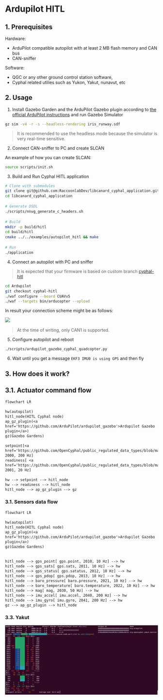 # Ardupilot HITL

## 1. Prerequisites

Hardware:

- ArduPilot compatible autopilot with at least 2 MB flash memory and CAN bus
- CAN-sniffer

Software:

- QGC or any other ground control station software,
- Cyphal related utilies such as Yukon, Yakut, nunavut, etc

## 2. Usage

1. Install Gazebo Garden and the ArduPilot Gazebo plugin according to [the official ArduPilot instructions](https://ardupilot.org/dev/docs/sitl-with-gazebo.html#sitl-with-gazebo) and run Gazebo Simulator

```bash
gz sim -v4 -r -s --headless-rendering iris_runway.sdf
```

> It is recommended to use the headless mode because the simulator is very real-time sensitive.

2. Connect CAN-sniffer to PC and create SLCAN

An example of how you can create SLCAN:

```bash
source scripts/init.sh
```

3. Build and Run Cyphal HITL application

```bash
# Clone with submodules
git clone git@github.com:RaccoonlabDev/libcanard_cyphal_application.git --recursive
cd libcanard_cyphal_application

# Generate DSDL
./scripts/nnvg_generate_c_headers.sh

# Build
mkdir -p build/hitl
cd build/hitl
cmake ../../examples/autopilot_hitl && make

# Run
./application
```

4. Connect an autopilot with PC and sniffer

> It is expected that your firmware is based on custom branch [cyphal-hitl](https://github.com/PonomarevDA/ardupilot/tree/cyphal-hitl)

```bash
cd Ardupilot
git checkout cyphal-hitl
./waf configure --board CUAVv5
./waf --targets bin/arducopter --upload
```

In result your connection scheme might be as follows:

![](https://github.com/RaccoonlabDev/innopolis_vtol_dynamics/blob/master/docs/img/sniffer_connection.png?raw=true)

> At the time of writing, only CAN1 is supported.

5. Configure autopilot and reboot

```bash
./scripts/ardupilot_gazebo_cyphal_quadcopter.py
```

6. Wait until you get a message `EKF3 IMU0 is using GPS` and then fly

## 3. How does it work?

## 3.1. Actuator command flow

```mermaid
flowchart LR

hw(autopilot)
hitl_node(HITL Cyphal node)
ap_gz_plugin(<a href='https://github.com/ArduPilot/ardupilot_gazebo'>Ardupilot Gazebo plugin</a>)
gz(Gazebo Gardens)

setpoint[<a href='https://github.com/OpenCyphal/public_regulated_data_types/blob/master/reg/udral/service/actuator/common/sp/Vector4.0.1.dsdl'>setpoint</a>, 2000, 200 Hz]
readiness[ <a href='https://github.com/OpenCyphal/public_regulated_data_types/blob/master/reg/udral/service/common/Readiness.0.1.dsdl'>readiness</a>, 2001, 20 Hz]

hw --> setpoint --> hitl_node
hw --> readiness --> hitl_node
hitl_node --> ap_gz_plugin --> gz

```

### 3.1. Sensors data flow

```mermaid
flowchart LR

hw(autopilot)
hitl_node(HITL Cyphal node)
ap_gz_plugin(<a href='https://github.com/ArduPilot/ardupilot_gazebo'>Ardupilot Gazebo plugin</a>)
gz(Gazebo Gardens)


hitl_node --> gps_point[ gps.point, 2010, 10 Hz] --> hw
hitl_node --> gps_sats[ gps.sats, 2011, 10 Hz] --> hw
hitl_node --> gps_status[ gps.satatus, 2012, 10 Hz] --> hw
hitl_node --> gps_pdop[ gps.pdop, 2013, 10 Hz] --> hw
hitl_node --> baro_pressure[ baro.pressure, 2021, 10 Hz] --> hw
hitl_node --> baro_temperature[ baro.temperature, 2022, 10 Hz] --> hw
hitl_node --> mag[ mag, 2030, 50 Hz] --> hw
hitl_node --> imu_accel[ imu.accel, 2040, 200 Hz] --> hw
hitl_node --> imu_gyro[ imu.gyro, 2041, 200 Hz] --> hw
gz --> ap_gz_plugin --> hitl_node
```

### 3.3. Yakut

![](../../assets/hitl/y_mon.png)
